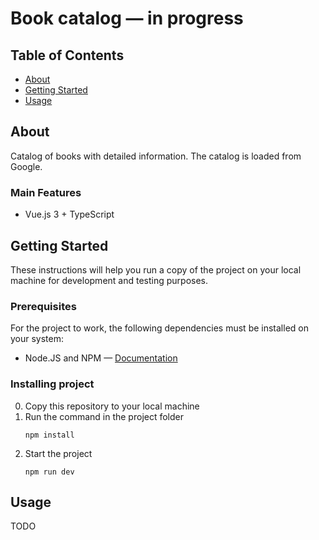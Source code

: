 # Book catalog — in progress

## Table of Contents
+ [About](#about)
+ [Getting Started](#getting_started)
+ [Usage](#usage) 

## About <a name = "about"></a>
Catalog of books with detailed information. The catalog is loaded from Google.

### Main Features
+ Vue.js 3 + TypeScript 

## Getting Started <a name = "getting_started"></a>
These instructions will help you run a copy of the project on your local machine for development and testing purposes.

### Prerequisites
For the project to work, the following dependencies must be installed on your system:
+ Node.JS and NPM — <a href="https://docs.npmjs.com/downloading-and-installing-node-js-and-npm" target="_blank">Documentation</a>

### Installing project
0. Copy this repository to your local machine
1. Run the command in the project folder
   ```
   npm install
   ```
2. Start the project
   ```
   npm run dev 
   ```

## Usage <a name = "usage"></a>
TODO



